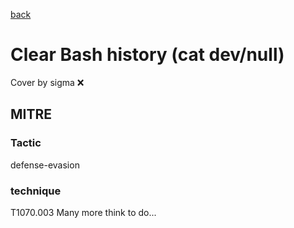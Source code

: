 [back](../index.md)
# Clear Bash history (cat dev/null)
Cover by sigma :x: 
## MITRE
### Tactic
defense-evasion
### technique
T1070.003
Many more think to do...